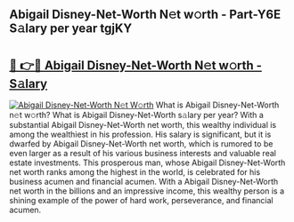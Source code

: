 ## Abigail Disney-Net-Worth N𝚎t w𝚘rth - Part-Y6E S𝚊lary per year tgjKY

# <h2><a href="http://gc50ljr.nevu.top/?p=Abigail+Disney-Net-Worth">🔗 👉🔴 Abigail Disney-Net-Worth N𝚎t w𝚘rth - S𝚊lary</a></h2>

[![Abigail Disney-Net-Worth N𝚎t W𝚘rth](https://i.imgur.com/Oavwk0R.jpeg)](http://gc50ljr.nevu.top/?p=Abigail+Disney-Net-Worth)
What is Abigail Disney-Net-Worth n𝚎t w𝚘rth? What is Abigail Disney-Net-Worth s𝚊lary per year?
With a substantial Abigail Disney-Net-Worth net worth, this wealthy individual is among the wealthiest in his profession. His salary is significant, but it is dwarfed by Abigail Disney-Net-Worth net worth, which is rumored to be even larger as a result of his various business interests and valuable real estate investments. This prosperous man, whose Abigail Disney-Net-Worth net worth ranks among the highest in the world, is celebrated for his business acumen and financial acumen. With a Abigail Disney-Net-Worth net worth in the billions and an impressive income, this wealthy person is a shining example of the power of hard work, perseverance, and financial acumen.

